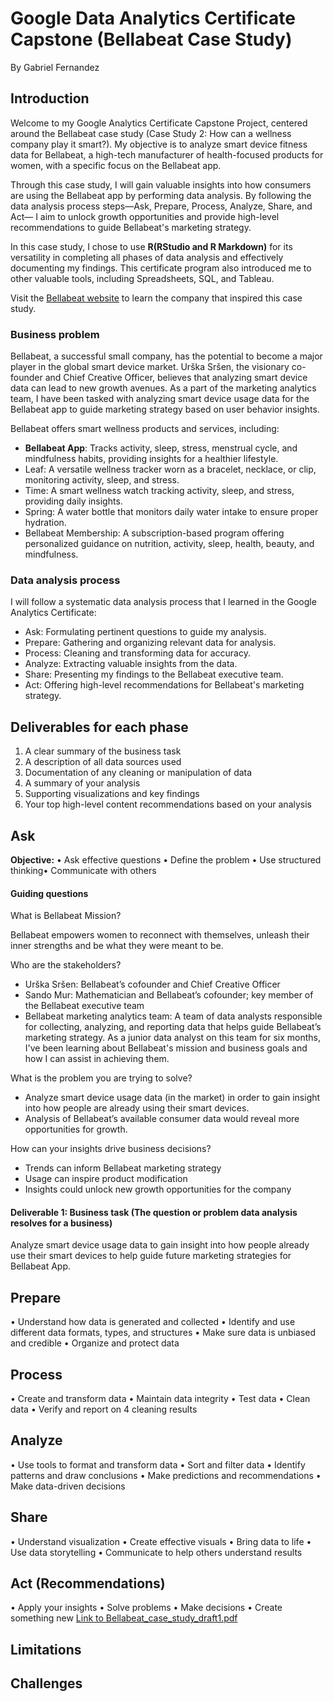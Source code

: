 # Google Data Analytics Certificate Capstone (Bellabeat Case Study)
By Gabriel Fernandez

## Introduction

Welcome to my Google Analytics Certificate Capstone Project, centered around the Bellabeat case study (Case Study 2: How can a wellness company play it smart?). My objective is to analyze smart device fitness data for Bellabeat, a high-tech manufacturer of health-focused products for women, with a specific focus on the Bellabeat app.  

Through this case study, I will gain valuable insights into how consumers are using the Bellabeat app by performing data analysis. By following the data analysis process steps—Ask, Prepare, Process, Analyze, Share, and Act— I aim to unlock growth opportunities and provide high-level recommendations to guide Bellabeat's marketing strategy.

In this case study, I chose to use **R(RStudio and R Markdown)** for its versatility in completing all phases of data analysis and effectively documenting my findings. This certificate program also introduced me to other valuable tools, including Spreadsheets, SQL, and Tableau.

Visit the [Bellabeat website](https://bellabeat.com/) to learn the company that inspired this case study.


### Business problem

Bellabeat, a successful small company, has the potential to become a major player in the global smart device market. Urška Sršen, the visionary co-founder and Chief Creative Officer, believes that analyzing smart device data can lead to new growth avenues. As a part of the marketing analytics team, I have been tasked with analyzing smart device usage data for the Bellabeat app to guide marketing strategy based on user behavior insights.

Bellabeat offers smart wellness products and services, including:

- **Bellabeat App**: Tracks activity, sleep, stress, menstrual cycle, and mindfulness habits, providing insights for a healthier lifestyle.
- Leaf: A versatile wellness tracker worn as a bracelet, necklace, or clip, monitoring activity, sleep, and stress.
- Time: A smart wellness watch tracking activity, sleep, and stress, providing daily insights.
- Spring: A water bottle that monitors daily water intake to ensure proper hydration.
- Bellabeat Membership: A subscription-based program offering personalized guidance on nutrition, activity, sleep, health, beauty, and mindfulness.


### Data analysis process

I will follow a systematic data analysis process that I learned in the Google Analytics Certificate:

- Ask: Formulating pertinent questions to guide my analysis.
- Prepare: Gathering and organizing relevant data for analysis.
- Process: Cleaning and transforming data for accuracy.
- Analyze: Extracting valuable insights from the data.
- Share: Presenting my findings to the Bellabeat executive team.
- Act: Offering high-level recommendations for Bellabeat's marketing strategy.


## Deliverables for each phase
1. A clear summary of the business task 
2. A description of all data sources used 
3. Documentation of any cleaning or manipulation of data 
4. A summary of your analysis 
5. Supporting visualizations and key findings 
6. Your top high-level content recommendations based on your analysis

## Ask 
**Objective:** • Ask effective questions • Define the problem • Use structured thinking• Communicate with others

#### Guiding questions 

What is Bellabeat Mission?

Bellabeat empowers women to reconnect with themselves, unleash their inner strengths and be what they were meant to be.

Who are the stakeholders?

- Urška Sršen: Bellabeat’s cofounder and Chief Creative Officer 
- Sando Mur: Mathematician and Bellabeat’s cofounder; key member of the Bellabeat executive team 
- Bellabeat marketing analytics team: A team of data analysts responsible for collecting, analyzing, and reporting data that helps guide Bellabeat’s marketing strategy. As a junior data analyst on this team for six months, I've been learning about Bellabeat's mission and business goals and how I can assist in achieving them.

What is the problem you are trying to solve? 

- Analyze smart device usage data (in the market) in order to gain insight into how people are already using their smart devices.
- Analysis of Bellabeat’s available consumer data would reveal more opportunities for growth.

How can your insights drive business decisions? 

- Trends can inform Bellabeat marketing strategy
- Usage can inspire product modification
- Insights could unlock new growth opportunities for the company

#### Deliverable 1: Business task (The question or problem data analysis resolves for a business)

Analyze smart device usage data to gain insight into how people already use their smart devices to help guide future marketing strategies for Bellabeat App.

## Prepare
• Understand how data is
generated and collected
• Identify and use different data
formats, types, and structures
• Make sure data is unbiased and
credible
• Organize and protect data

## Process 
• Create and transform data 
• Maintain data integrity
• Test data
• Clean data
• Verify and report on 4
cleaning results

## Analyze

• Use tools to format and transform
data
• Sort and filter data
• Identify patterns and draw
conclusions
• Make predictions and
recommendations
• Make data-driven decisions

## Share 

• Understand visualization
• Create effective visuals
• Bring data to life
• Use data storytelling
• Communicate to help 
others understand results

## Act (Recommendations)
• Apply your insights
• Solve problems
• Make decisions
• Create something new 
[Link to Bellabeat_case_study_draft1.pdf](Bellabeat_case_study_draft1.pdf)

## Limitations

## Challenges

